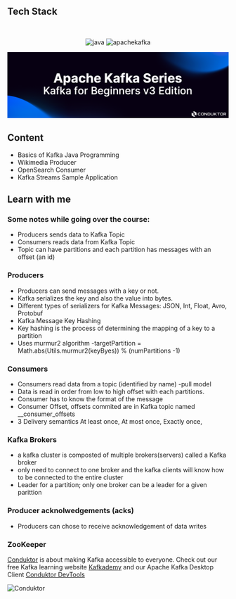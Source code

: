 
## Tech Stack
<br />
<p align="center">
    <img src="https://img.shields.io/badge/Java-ED8B00?style=for-the-badge&logo=java&logoColor=white" alt="java" />
    <img src="https://img.shields.io/badge/Apache_Kafka-02303A?style=for-the-badge&logo=apachekafka&logoColor=white" alt="apachekafka"/>
 
![Conduktor](images/kafka-beginners.png)

## Content
- Basics of Kafka Java Programming
- Wikimedia Producer
- OpenSearch Consumer
- Kafka Streams Sample Application


## Learn with me
### Some notes while going over the course: 
  - Producers sends data to Kafka Topic
  - Consumers reads data from Kafka Topic
- Topic can have partitions and each partition has messages with an offset (an id)

### Producers
- Producers can send messages with a key or not.
- Kafka serializes the key and also the value into bytes.
- Different types of serializers for Kafka Messages: JSON, Int, Float, Avro, Protobuf
- Kafka Message Key Hashing
- Key hashing is the process of determining the mapping of a key to a partition
- Uses murmur2 algorithm 
    -targetPartition = Math.abs(Utils.murmur2(keyByes)) % (numPartitions -1)

### Consumers

- Consumers read data from a topic (identified by name) -pull model 
- Data is read in order from low to high offset with each partitions. 
- Consumer has to know the format of the message 
- Consumer Offset, offsets commited are in Kafka topic named __consumer_offsets
- 3 Delivery semantics
At least once,
At most once,
Exactly once,

### Kafka Brokers

- a kafka cluster is composted of multiple brokers(servers) called a Kafka broker
- only need to connect to one broker and the kafka clients will know how to be connected to the entire cluster
- Leader for a partition; only one broker can be a leader for a given parittion

### Producer acknolwedgements (acks)
- Producers can chose to receive acknowledgement of data writes

### ZooKeeper

[Conduktor](https://www.conduktor.io) is about making Kafka accessible to everyone. Check out our free Kafka learning website [Kafkademy](https://kafkademy.com/) and our Apache Kafka Desktop Client [Conduktor DevTools](https://conduktor.io/download)

![Conduktor](https://www.conduktor.io/images/logo.svg)
